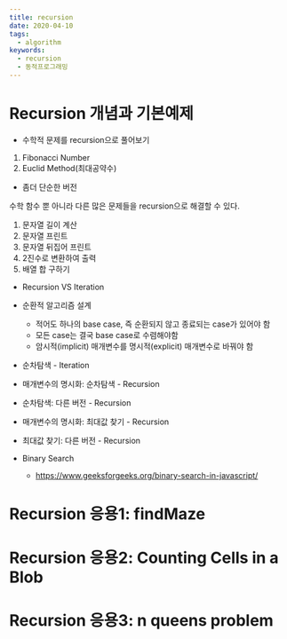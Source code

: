```yaml
---
title: recursion
date: 2020-04-10
tags:
  - algorithm
keywords:
  - recursion
  - 동적프로그래밍
---
```


# Recursion 개념과 기본예제

* 수학적 문제를 recursion으로 풀어보기 
1. Fibonacci Number
2. Euclid Method(최대공약수)
  - 좀더 단순한 버전

수학 함수 뿐 아니라 다른 많은 문제들을 recursion으로 해결할 수 있다.
1. 문자열 길이 계산
2. 문자열 프린트
3. 문자열 뒤집어 프린트 
4. 2진수로 변환하여 출력
5. 배열 합 구하기 

* Recursion VS Iteration
* 순환적 알고리즘 설계
  - 적어도 하나의 base case, 즉 순환되지 않고 종료되는 case가 있어야 함
  - 모든 case는 결국 base case로 수렴해야함
  - 암시적(implicit) 매개변수를 명시적(explicit) 매개변수로 바꿔야 함

* 순차탐색 - Iteration
* 매개변수의 명시화: 순차탐색 - Recursion
* 순차탐색: 다른 버전 - Recursion
* 매개변수의 명시화: 최대값 찾기 - Recursion
* 최대값 찾기: 다른 버전 - Recursion
* Binary Search
  - https://www.geeksforgeeks.org/binary-search-in-javascript/


# Recursion 응용1: findMaze
# Recursion 응용2: Counting Cells in a Blob
# Recursion 응용3: n queens problem

